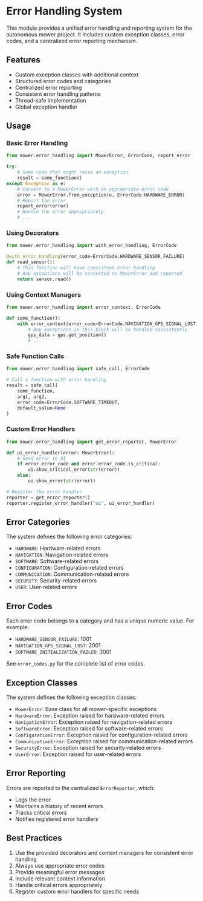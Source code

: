 # Error Handling System

This module provides a unified error handling and reporting system for the autonomous mower project. It includes custom exception classes, error codes, and a centralized error reporting mechanism.

## Features

- Custom exception classes with additional context
- Structured error codes and categories
- Centralized error reporting
- Consistent error handling patterns
- Thread-safe implementation
- Global exception handler

## Usage

### Basic Error Handling

```python
from mower.error_handling import MowerError, ErrorCode, report_error

try:
    # Some code that might raise an exception
    result = some_function()
except Exception as e:
    # Convert to a MowerError with an appropriate error code
    error = MowerError.from_exception(e, ErrorCode.HARDWARE_ERROR)
    # Report the error
    report_error(error)
    # Handle the error appropriately
    # ...
```

### Using Decorators

```python
from mower.error_handling import with_error_handling, ErrorCode

@with_error_handling(error_code=ErrorCode.HARDWARE_SENSOR_FAILURE)
def read_sensor():
    # This function will have consistent error handling
    # Any exceptions will be converted to MowerError and reported
    return sensor.read()
```

### Using Context Managers

```python
from mower.error_handling import error_context, ErrorCode

def some_function():
    with error_context(error_code=ErrorCode.NAVIGATION_GPS_SIGNAL_LOST):
        # Any exceptions in this block will be handled consistently
        gps_data = gps.get_position()
        # ...
```

### Safe Function Calls

```python
from mower.error_handling import safe_call, ErrorCode

# Call a function with error handling
result = safe_call(
    some_function,
    arg1, arg2,
    error_code=ErrorCode.SOFTWARE_TIMEOUT,
    default_value=None
)
```

### Custom Error Handlers

```python
from mower.error_handling import get_error_reporter, MowerError

def ui_error_handler(error: MowerError):
    # Send error to UI
    if error.error_code and error.error_code.is_critical:
        ui.show_critical_error(str(error))
    else:
        ui.show_error(str(error))

# Register the error handler
reporter = get_error_reporter()
reporter.register_error_handler("ui", ui_error_handler)
```

## Error Categories

The system defines the following error categories:

- `HARDWARE`: Hardware-related errors
- `NAVIGATION`: Navigation-related errors
- `SOFTWARE`: Software-related errors
- `CONFIGURATION`: Configuration-related errors
- `COMMUNICATION`: Communication-related errors
- `SECURITY`: Security-related errors
- `USER`: User-related errors

## Error Codes

Each error code belongs to a category and has a unique numeric value. For example:

- `HARDWARE_SENSOR_FAILURE`: 1001
- `NAVIGATION_GPS_SIGNAL_LOST`: 2001
- `SOFTWARE_INITIALIZATION_FAILED`: 3001

See `error_codes.py` for the complete list of error codes.

## Exception Classes

The system defines the following exception classes:

- `MowerError`: Base class for all mower-specific exceptions
- `HardwareError`: Exception raised for hardware-related errors
- `NavigationError`: Exception raised for navigation-related errors
- `SoftwareError`: Exception raised for software-related errors
- `ConfigurationError`: Exception raised for configuration-related errors
- `CommunicationError`: Exception raised for communication-related errors
- `SecurityError`: Exception raised for security-related errors
- `UserError`: Exception raised for user-related errors

## Error Reporting

Errors are reported to the centralized `ErrorReporter`, which:

- Logs the error
- Maintains a history of recent errors
- Tracks critical errors
- Notifies registered error handlers

## Best Practices

1. Use the provided decorators and context managers for consistent error handling
2. Always use appropriate error codes
3. Provide meaningful error messages
4. Include relevant context information
5. Handle critical errors appropriately
6. Register custom error handlers for specific needs